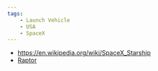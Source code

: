 ```yaml
---
tags:
    - Launch Vehicle
    - USA
    - SpaceX
---
```


 - https://en.wikipedia.org/wiki/SpaceX_Starship
 - [Raptor](../../Engines/Real/Raptor)